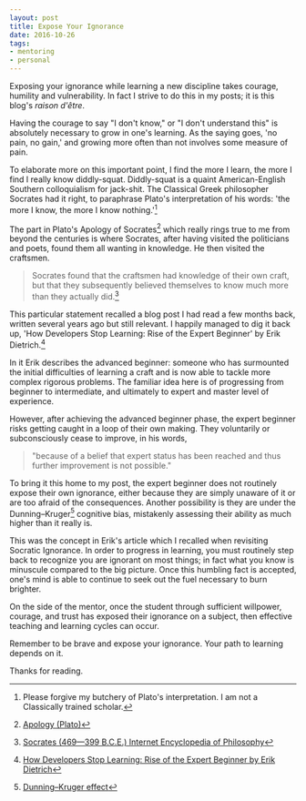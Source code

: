 ```yaml
---
layout: post
title: Expose Your Ignorance
date: 2016-10-26
tags: 
- mentoring
- personal
---
```


Exposing your ignorance while learning a new discipline takes courage, humility and vulnerability. In fact I strive to do this in my posts; it is this blog's *raison d'être*. <!-- more -->

Having the courage to say "I don't know," or "I don't understand this" is absolutely necessary to grow in one's learning. As the saying goes, 'no pain, no gain,' and growing more often than not involves some measure of pain.

To elaborate more on this important point, I find the more I learn, the more I find I really know diddly-squat. Diddly-squat is a quaint American-English Southern colloquialism for jack-shit. The Classical Greek philosopher Socrates had it right, to paraphrase Plato's interpretation of his words: 'the more I know, the more I know nothing.'[^fn-1]

The part in Plato's Apology of Socrates[^fn-2] which really rings true to me from beyond the centuries is where Socrates, after having visited the politicians and poets, found them all wanting in knowledge. He then visited the craftsmen. 

> Socrates found that the craftsmen had knowledge of their own craft, but that they subsequently believed themselves to know much more than they actually did.[^fn-3]

This particular statement recalled a blog post I had read a few months back, written several years ago but still relevant. I happily managed to dig it back up, 'How Developers Stop Learning: Rise of the Expert Beginner' by Erik Dietrich.[^fn-4] 

In it Erik describes the advanced beginner: someone who has surmounted the initial difficulties of learning a craft and is now able to tackle more complex rigorous problems. The familiar idea here is of progressing from beginner to intermediate, and ultimately to expert and master level of experience. 

However, after achieving the advanced beginner phase, the expert beginner risks getting caught in a loop of their own making. They voluntarily or subconsciously cease to improve, in his words, 

> "because of a belief that expert status has been reached and thus further improvement is not possible."

To bring it this home to my post, the expert beginner does not routinely expose their own ignorance, either because they are simply unaware of it or are too afraid of the consequences. Another possibility is they are under the Dunning–Kruger[^fn-5] cognitive bias, mistakenly assessing their ability as much higher than it really is. 

This was the concept in Erik's article which I recalled when revisiting Socratic Ignorance. In order to progress in learning, you must routinely step back to recognize you are ignorant on most things; in fact what you know is minuscule compared to the big picture. Once this humbling fact is accepted, one's mind is able to continue to seek out the fuel necessary to burn brighter. 

On the side of the mentor, once the student through sufficient willpower, courage, and trust has exposed their ignorance on a subject, then effective teaching and learning cycles can occur. 

Remember to be brave and expose your ignorance. Your path to learning depends on it. 

Thanks for reading. 

[^fn-1]: Please forgive my butchery of Plato's interpretation. I am not a Classically trained scholar. 
[^fn-2]: [Apology (Plato)](https://en.wikipedia.org/wiki/Apology_(Plato) "Wikipedia")
[^fn-3]: [Socrates (469—399 B.C.E.) Internet Encyclopedia of Philosophy](http://www.iep.utm.edu/socrates/#SSH2bi "Socratic Ignorance")
[^fn-4]: [How Developers Stop Learning: Rise of the Expert Beginner by Erik Dietrich](http://www.daedtech.com/how-developers-stop-learning-rise-of-the-expert-beginner/ "article on blog DaedTech")
[^fn-5]: [Dunning–Kruger effect](https://en.wikipedia.org/wiki/Dunning%E2%80%93Kruger_effect "Wikipedia article")

